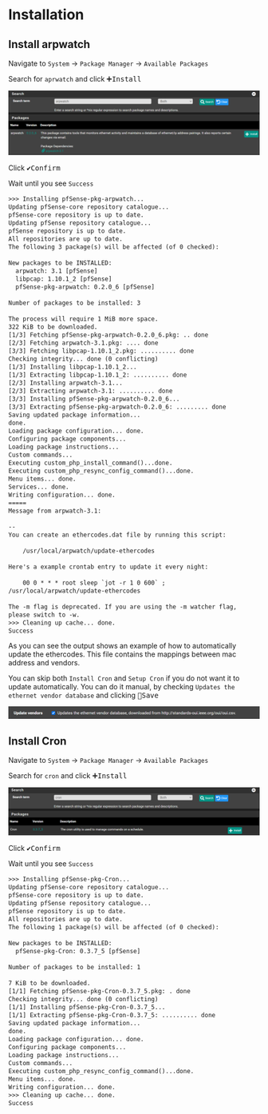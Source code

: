 # Installation

## Install arpwatch

Navigate to `System` -> `Package Manager` -> `Available Packages`

Search for `aprwatch` and click <kbd>➕Install</kbd>

![arpwatch-package-install](img/arpwatch-package-install.png)

Click <kbd>✔️Confirm</kbd>

Wait until you see `Success`

```shell
>>> Installing pfSense-pkg-arpwatch...
Updating pfSense-core repository catalogue...
pfSense-core repository is up to date.
Updating pfSense repository catalogue...
pfSense repository is up to date.
All repositories are up to date.
The following 3 package(s) will be affected (of 0 checked):

New packages to be INSTALLED:
  arpwatch: 3.1 [pfSense]
  libpcap: 1.10.1_2 [pfSense]
  pfSense-pkg-arpwatch: 0.2.0_6 [pfSense]

Number of packages to be installed: 3

The process will require 1 MiB more space.
322 KiB to be downloaded.
[1/3] Fetching pfSense-pkg-arpwatch-0.2.0_6.pkg: .. done
[2/3] Fetching arpwatch-3.1.pkg: .... done
[3/3] Fetching libpcap-1.10.1_2.pkg: .......... done
Checking integrity... done (0 conflicting)
[1/3] Installing libpcap-1.10.1_2...
[1/3] Extracting libpcap-1.10.1_2: .......... done
[2/3] Installing arpwatch-3.1...
[2/3] Extracting arpwatch-3.1: .......... done
[3/3] Installing pfSense-pkg-arpwatch-0.2.0_6...
[3/3] Extracting pfSense-pkg-arpwatch-0.2.0_6: ......... done
Saving updated package information...
done.
Loading package configuration... done.
Configuring package components...
Loading package instructions...
Custom commands...
Executing custom_php_install_command()...done.
Executing custom_php_resync_config_command()...done.
Menu items... done.
Services... done.
Writing configuration... done.
=====
Message from arpwatch-3.1:

--
You can create an ethercodes.dat file by running this script:

    /usr/local/arpwatch/update-ethercodes

Here's a example crontab entry to update it every night:

    00 0 * * * root sleep `jot -r 1 0 600` ; /usr/local/arpwatch/update-ethercodes

The -m flag is deprecated. If you are using the -m watcher flag,
please switch to -w.
>>> Cleaning up cache... done.
Success
```

As you can see the output shows an example of how to automatically update the ethercodes.
This file contains the mappings between mac address and vendors.

You can skip both `Install Cron` and `Setup Cron` if you do not want it to update automatically.
You can do it manual, by checking `Updates the ethernet vendor database` and clicking <kbd>💾Save</kbd>

![arpwatch-vendors](img/arpwatch-vendors.png)

## Install Cron

Navigate to `System` -> `Package Manager` -> `Available Packages`

Search for `cron` and click <kbd>➕Install</kbd>

![cron-package-install](img/cron-package-install.png)

Click <kbd>✔️Confirm</kbd>

Wait until you see `Success`

```shell
>>> Installing pfSense-pkg-Cron...
Updating pfSense-core repository catalogue...
pfSense-core repository is up to date.
Updating pfSense repository catalogue...
pfSense repository is up to date.
All repositories are up to date.
The following 1 package(s) will be affected (of 0 checked):

New packages to be INSTALLED:
  pfSense-pkg-Cron: 0.3.7_5 [pfSense]

Number of packages to be installed: 1

7 KiB to be downloaded.
[1/1] Fetching pfSense-pkg-Cron-0.3.7_5.pkg: . done
Checking integrity... done (0 conflicting)
[1/1] Installing pfSense-pkg-Cron-0.3.7_5...
[1/1] Extracting pfSense-pkg-Cron-0.3.7_5: .......... done
Saving updated package information...
done.
Loading package configuration... done.
Configuring package components...
Loading package instructions...
Custom commands...
Executing custom_php_resync_config_command()...done.
Menu items... done.
Writing configuration... done.
>>> Cleaning up cache... done.
Success
```
